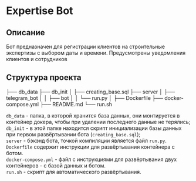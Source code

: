 # Expertise Bot

## Описание

Бот предназначен для регистрации клиентов на строительные экспертизы с выбором даты и времени. Предусмотрены уведомления клиентов и сотрудников

## Структура проекта

├── db_data
├── db_init
│ ├── creating_base.sql
├── server
│ ├── telegram_bot
│ │ ├── bot
│ │ └── run.py
│ ├── Dockerfile
├── docker-compose.yml
├── README.md
└── run.sh

`db_data` - папка, в которой хранится база данных, они монтируется в контейнер докера, чтобы при удалении последнего данные не терялись;  
`db_init` - в этой папке находится скрипт инициализации базы данных при первом развёртывании бота (`creating_base.sql`);  
`server` - бэкэнд бота, точкой компиляции является файл `run.py`. `Dockerfile` содержит инструкции для развёртывания контейнера с ботом.   
`docker-compose.yml` - файл с инструкциями для развёртывания двух контейнеров - с базой данных и ботом.  
`run.sh` - скрипт для автоматического развёртывания.  
